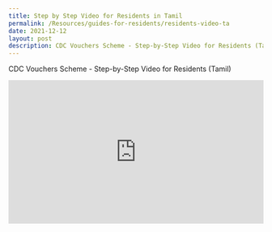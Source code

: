 ```yaml
---
title: Step by Step Video for Residents in Tamil
permalink: /Resources/guides-for-residents/residents-video-ta
date: 2021-12-12
layout: post
description: CDC Vouchers Scheme - Step-by-Step Video for Residents (Tamil)
---
```

CDC Vouchers Scheme - Step-by-Step Video for Residents (Tamil)

<style>
 .youtubecontainer {
    position: relative;
    width: 100%;
    height: 0;
    padding-bottom: 56.25%;
}
.youtubevideo {
    position: absolute;
    top: 0;
    left: 0;
    width: 100%;
    height: 100%;
}
</style>

<div class="youtubecontainer">
<iframe class="youtubevideo" src="https://www.youtube.com/embed/-OBickuGtms?rel=0" title="YouTube video player" frameborder="0" allow="accelerometer; autoplay; clipboard-write; encrypted-media; gyroscope; picture-in-picture" allowfullscreen></iframe>
</div>